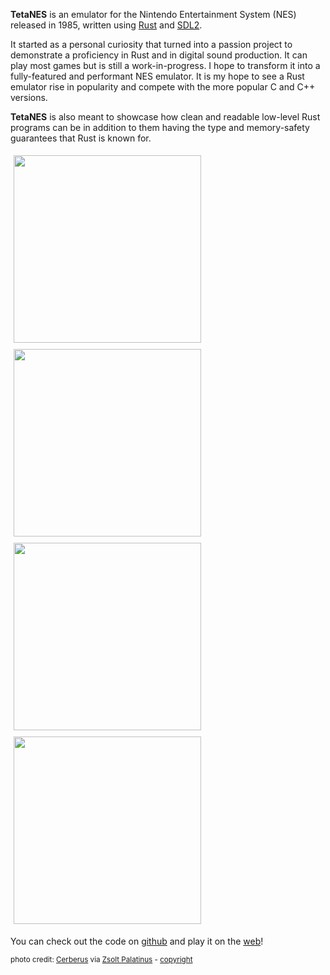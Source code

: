 **TetaNES** is an emulator for the Nintendo Entertainment System (NES) released
in 1985, written using [Rust][] and [SDL2][].

It started as a personal curiosity that turned into a passion project to
demonstrate a proficiency in Rust and in digital sound production. It can play
most games but is still a work-in-progress. I hope to transform it into a
fully-featured and performant NES emulator. It is my hope to see a Rust emulator
rise in popularity and compete with the more popular C and C++ versions.

**TetaNES** is also meant to showcase how clean and readable
low-level Rust programs can be in addition to them having the type and
memory-safety guarantees that Rust is known for.

<img src="https://lukeworks.tech/images/projects/tetanes/donkey_kong.webp" width="300" style="padding: 5px"><img src="https://lukeworks.tech/images/projects/tetanes/super_mario_bros.webp" width="300" style="padding: 5px">
<img src="https://lukeworks.tech/images/projects/tetanes/legend_of_zelda.webp" width="300" style="padding: 5px"><img src="https://lukeworks.tech/images/projects/tetanes/metroid.webp" width="300" style="padding: 5px">

You can check out the code on [github][] and play it on the [web][]!

<small>photo credit: [Cerberus][] via [Zsolt Palatinus][] - [copyright][]</small>

[Rust]: https://www.rust-lang.org/tools/install
[SDL2]: https://www.libsdl.org/
[github]: https://github.com/lukexor/tetanes
[web]: /tetanes-web
[Cerberus]: https://unsplash.com/photos/pEK3AbP8wa4
[Zsolt Palatinus]: https://unsplash.com/@sunitalap
[copyright]: https://unsplash.com/license
